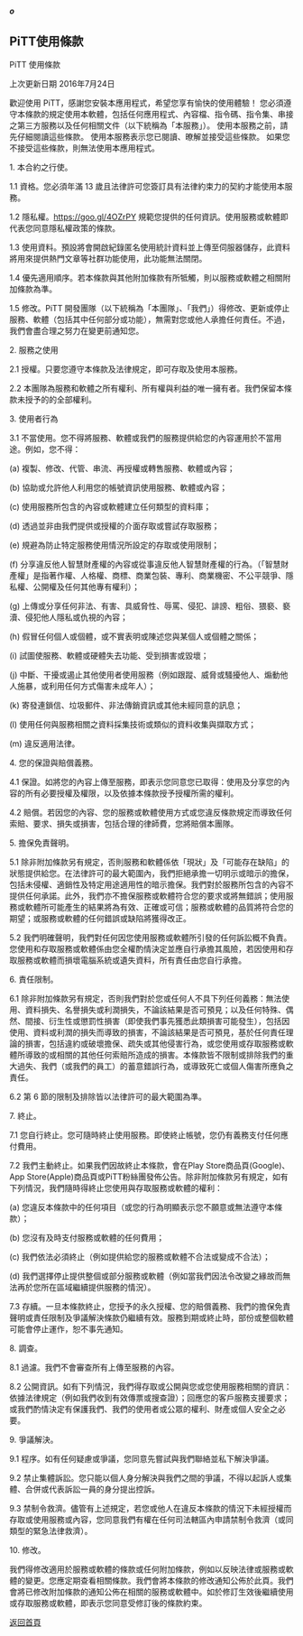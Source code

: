 ##### o
## PiTT使用條款

PiTT 使用條款

上次更新日期 2016年7月24日

歡迎使用 PiTT，感謝您安裝本應用程式，希望您享有愉快的使用體驗！
您必須遵守本條款的規定使用本軟體，包括任何應用程式、內容檔、指令碼、指令集、串接之第三方服務以及任何相關文件（以下統稱為「本服務」）。
使用本服務之前，請先仔細閱讀這些條款。 使用本服務表示您已閱讀、暸解並接受這些條款。
如果您不接受這些條款，則無法使用本應用程式。  
  
1\. 本合約之行使。

1.1 資格。您必須年滿 13 歲且法律許可您簽訂具有法律約束力的契約才能使用本服務。

1.2 隱私權。<a href="https://goo.gl/4OZrPY" target="_blank">https://goo.gl/4OZrPY</a> 規範您提供的任何資訊。使用服務或軟體即代表您同意隱私權政策的條款。

1.3 使用資料。預設將會開啟紀錄匿名使用統計資料並上傳至伺服器儲存，此資料將用來提供熱門文章等社群功能使用，此功能無法關閉。

1.4 優先適用順序。若本條款與其他附加條款有所牴觸，則以服務或軟體之相關附加條款為準。

1.5 修改。PiTT 開發團隊（以下統稱為「本團隊」、「我們」）得修改、更新或停止服務、軟體（包括其中任何部分或功能），無需對您或他人承擔任何責任。不過，我們會盡合理之努力在變更前通知您。  


2\. 服務之使用

2.1 授權。只要您遵守本條款及法律規定，即可存取及使用本服務。

2.2 本團隊為服務和軟體之所有權利、所有權與利益的唯一擁有者。我們保留本條款未授予的的全部權利。  


3\. 使用者行為

3.1 不當使用。您不得將服務、軟體或我們的服務提供給您的內容運用於不當用途。例如，您不得：
 
(a) 複製、修改、代管、串流、再授權或轉售服務、軟體或內容；
 
(b) 協助或允許他人利用您的帳號資訊使用服務、軟體或內容；
 
(c) 使用服務所包含的內容或軟體建立任何類型的資料庫；
 
(d) 透過並非由我們提供或授權的介面存取或嘗試存取服務；
 
(e) 規避為防止特定服務使用情況所設定的存取或使用限制；
 
(f) 分享違反他人智慧財產權的內容或從事違反他人智慧財產權的行為。（「智慧財產權」是指著作權、人格權、商標、商業包裝、專利、商業機密、不公平競爭、隱私權、公開權及任何其他專有權利）；
 
(g) 上傳或分享任何非法、有害、具威脅性、辱罵、侵犯、誹謗、粗俗、猥褻、褻瀆、侵犯他人隱私或仇視的內容；
 
(h) 假冒任何個人或個體，或不實表明或陳述您與某個人或個體之關係；
 
(i) 試圖使服務、軟體或硬體失去功能、受到損害或毀壞；
 
(j) 中斷、干擾或遏止其他使用者使用服務（例如跟蹤、威脅或騷擾他人、煽動他人施暴，或利用任何方式傷害未成年人）；
 
(k) 寄發連鎖信、垃圾郵件、非法傳銷資訊或其他未經同意的訊息；
 
(l) 使用任何與服務相關之資料採集技術或類似的資料收集與擷取方式；
 
(m) 違反適用法律。  


4\. 您的保證與賠償義務。
 
4.1 保證。如將您的內容上傳至服務，即表示您同意您已取得：使用及分享您的內容的所有必要授權及權限，以及依據本條款授予授權所需的權利。
 
4.2 賠償。若因您的內容、您的服務或軟體使用方式或您違反條款規定而導致任何索賠、要求、損失或損害，包括合理的律師費，您將賠償本團隊。
  
  
5\. 擔保免責聲明。

5.1 除非附加條款另有規定，否則服務和軟體係依「現狀」及「可能存在缺陷」的狀態提供給您。在法律許可的最大範圍內，我們拒絕承擔一切明示或暗示的擔保，包括未侵權、適銷性及特定用途適用性的暗示擔保。我們對於服務所包含的內容不提供任何承諾。此外，我們亦不擔保服務或軟體符合您的要求或將無錯誤；使用服務或軟體所可能產生的結果將為有效、正確或可信；服務或軟體的品質將符合您的期望；或服務或軟體的任何錯誤或缺陷將獲得改正。
 
5.2 我們明確聲明，我們對任何因您使用服務或軟體所引發的任何訴訟概不負責。您使用和存取服務或軟體係由您全權酌情決定並應自行承擔其風險，若因使用和存取服務或軟體而損壞電腦系統或遺失資料，所有責任由您自行承擔。
  
  
6\. 責任限制。
 
6.1 除非附加條款另有規定，否則我們對於您或任何人不具下列任何義務：無法使用、資料損失、名譽損失或利潤損失，不論該結果是否可預見；以及任何特殊、偶然、間接、衍生性或懲罰性損害（即使我們事先獲悉此類損害可能發生），包括因使用、資料或利潤的損失而導致的損害，不論該結果是否可預見，基於任何責任理論的損害，包括違約或破壞擔保、疏失或其他侵害行為，或您使用或存取服務或軟體所導致的或相關的其他任何索賠所造成的損害。本條款皆不限制或排除我們的重大過失、我們（或我們的員工）的蓄意錯誤行為，或導致死亡或個人傷害所應負之責任。
 
6.2 第 6 節的限制及排除皆以法律許可的最大範圍為準。
  
  
7\. 終止。
 
7.1 您自行終止。您可隨時終止使用服務。即使終止帳號，您仍有義務支付任何應付費用。
 
7.2 我們主動終止。如果我們因故終止本條款，會在Play Store商品頁(Google)、App Store(Apple)商品頁或PiTT粉絲團發佈公告。除非附加條款另有規定，如有下列情況，我們隨時得終止您使用與存取服務或軟體的權利：
 
(a) 您違反本條款中的任何項目（或您的行為明顯表示您不願意或無法遵守本條款）；
 
(b) 您沒有及時支付服務或軟體的任何費用；
 
(c) 我們依法必須終止（例如提供給您的服務或軟體不合法或變成不合法）；
 
(d) 我們選擇停止提供整個或部分服務或軟體（例如當我們因法令改變之緣故而無法再於您所在區域繼續提供服務的情況）。
 
7.3 存續。一旦本條款終止，您授予的永久授權、您的賠償義務、我們的擔保免責聲明或責任限制及爭議解決條款仍繼續有效。服務到期或終止時，部份或整個軟體可能會停止運作，恕不事先通知。
  
  
8\. 調查。
 
8.1 過濾。我們不會審查所有上傳至服務的內容。
 
8.2 公開資訊。如有下列情況，我們得存取或公開與您或您使用服務相關的資訊：依據法律規定（例如我們收到有效傳票或搜查證）；回應您的客戶服務支援要求；或我們酌情決定有保護我們、我們的使用者或公眾的權利、財產或個人安全之必要。
  
  
9\. 爭議解決。
 
9.1 程序。如有任何疑慮或爭議，您同意先嘗試與我們聯絡並私下解決爭議。
 
9.2 禁止集體訴訟。您只能以個人身分解決與我們之間的爭議，不得以起訴人或集體、合併或代表訴訟一員的身分提出控訴。
 
9.3 禁制令救濟。儘管有上述規定，若您或他人在違反本條款的情況下未經授權而存取或使用服務或內容，您同意我們有權在任何司法轄區內申請禁制令救濟（或同類型的緊急法律救濟）。
  
  
10\. 修改。
 
我們得修改適用於服務或軟體的條款或任何附加條款，例如以反映法律或服務或軟體的變更。您應定期查看相關條款。我們會將本條款的修改通知公佈於此頁。我們會將已修改附加條款的通知公佈在相關的服務或軟體中。如於修訂生效後繼續使用或存取服務或軟體，即表示您同意受修訂後的條款約束。  

  
[返回首頁](https://kimieno.github.io/ios.pitt) 